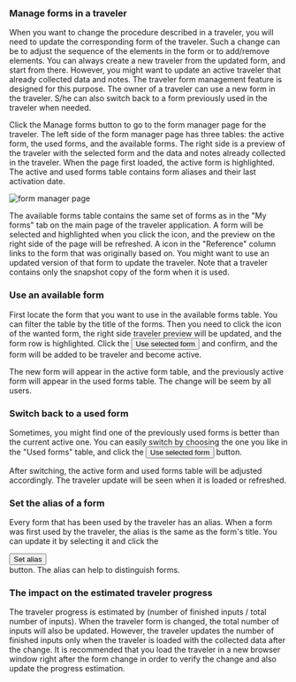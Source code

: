 ### Manage forms in a traveler
When you want to change the procedure described in a traveler, you will need to update the corresponding form of the traveler. Such a change can be to adjust the sequence of the elements in the form or to add/remove elements. You can always create a new traveler from the updated form, and start from there. However, you might want to update an active traveler that already collected data and notes. The traveler form management feature is designed for this purpose. The owner of a traveler can use a new form in the traveler. S/he can also switch back to a form previously used in the traveler when needed.

Click the <a id="manage" class="btn btn-primary">Manage forms</a> button to go to the form manager page for the traveler. The left side of the form manager page has three tables: the active form, the used forms, and the available forms. The right side is a preview of the traveler with the selected form and the data and notes already collected in the traveler. When the page first loaded, the active form is highlighted. The active and used forms table contains form aliases and their last activation date.

<img src="../images/form-manager.png" alt="form manager page">

The available forms table contains the same set of forms as in the "My forms" tab on the main page of the traveler application. A form will be selected and highlighted when you click the <a><i class="fa fa-eye fa-lg"></i></a> icon, and the preview on the right side of the page will be refreshed. A <a><i class="fa fa-edit fa-lg"></i></a> icon in the "Reference" column links to the form that was originally based on. You might want to use an updated version of that form to update the traveler. Note that a traveler contains only the snapshot copy of the form when it is used.

### Use an available form
First locate the form that you want to use in the available forms table. You can filter the table by the title of the forms. Then you need to click the <a><i class="fa fa-eye fa-lg"></i></a> icon of the wanted form, the right side traveler preview will be updated, and the form row is highlighted. Click the <button id="use" class="btn btn-primary"><i class="fa fa-eject fa-lg"></i> <span>Use selected form</span></button> and confirm, and the form will be added to be traveler and become active.

The new form will appear in the active form table, and the previously active form will appear in the used forms table. The change will be seem by all users.

### Switch back to a used form
Sometimes, you might find one of the previously used forms is better than the current active one. You can easily switch by choosing the one you like in the "Used forms" table, and click the <button id="use" class="btn btn-primary"><i class="fa fa-eject fa-lg"></i> <span>Use selected form</span></button> button.

After switching, the active form and used forms table will be adjusted accordingly. The traveler update will be seen when it is loaded or refreshed.

### Set the alias of a form
Every form that has been used by the traveler has an alias. When a form was first used by the traveler, the alias is the same as the form's title. You can update it by selecting it and click the <div class="btn-group"><button id="set-alias" class="btn btn-warning"><i class="fa fa-edit fa-lg"></i> <span>Set alias</span></button></div> button. The alias can help to distinguish forms.

### The impact on the estimated traveler progress
The traveler progress is estimated by (number of finished inputs / total number of inputs). When the traveler form is changed, the total number of inputs will also be updated. However, the traveler updates the number of finished inputs only when the traveler is loaded with the collected data after the change. It is recommended that you load the traveler in a new browser window right after the form change in order to verify the change and also update the progress estimation.
